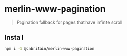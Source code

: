 # merlin-www-pagination

> Pagination fallback for pages that have infinite scroll

## Install

```bash
npm i -S @cnbritain/merlin-www-pagination
```